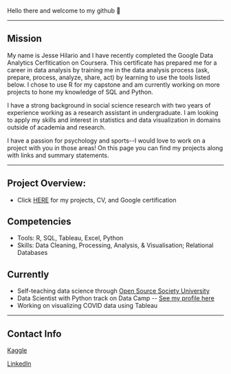 
Hello there and welcome to my github 👋 

***
## Mission
My name is Jesse Hilario and I have recently completed the Google Data Analytics Cerfitication on Coursera. This certificate has prepared me for a career in data analysis by training me in the data analysis process (ask, prepare, process, analyze, share, act) by learning to use the tools listed below. I chose to use R for my capstone and am currently working on more projects to hone my knowledge of SQL and Python.

I have a strong background in social science research with two years of experience working as a research assistant in undergraduate. I am looking to apply my skills and interest in statistics and data visualization in domains outside of academia and research.

I have a passion for psychology and sports--I would love to work on a project with you in those areas! On this page you can find my projects along with links and summary statements.


***
## Project Overview:

* Click [HERE](https://github.com/JesseHilario/JesseHilario.github.io) for my projects, CV, and Google certification


## Competencies

* Tools: R, SQL, Tableau, Excel, Python
* Skills: Data Cleaning, Processing, Analysis, & Visualisation; Relational Databases


## Currently

* Self-teaching data science through [Open Source Society University](https://github.com/ossu/data-science)
* Data Scientist with Python track on Data Camp -- [See my profile here](https://www.datacamp.com/profile/jih32)
* Working on visualizing COVID data using Tableau



***
## Contact Info

[Kaggle](https://www.kaggle.com/jessehilario)

[LinkedIn](https://www.linkedin.com/in/jesse-hilario-5b8391178/)
